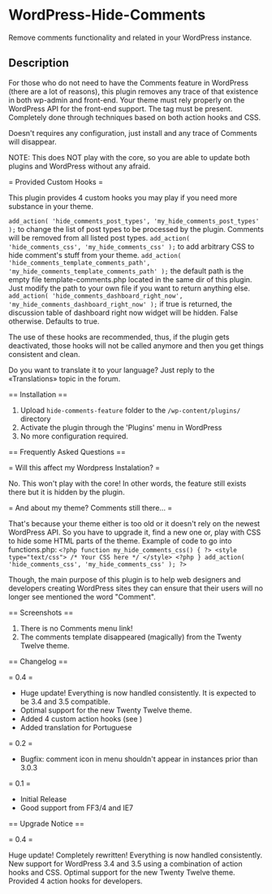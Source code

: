 WordPress-Hide-Comments
=======================

Remove comments functionality and related in your WordPress instance.


Description
-----------

For those who do not need to have the Comments feature in WordPress (there are a lot of reasons), this plugin removes any trace of that existence in both wp-admin and front-end.
Your theme must rely properly on the WordPress API for the front-end support. The tag <?php comments_template(); ?> must be present.
Completely done through techniques based on both action hooks and CSS.

Doesn't requires any configuration, just install and any trace of Comments will disappear.

NOTE: This does NOT play with the core, so you are able to update both plugins and WordPress without any afraid.

= Provided Custom Hooks =

This plugin provides 4 custom hooks you may play if you need more substance in your theme.

`add_action( 'hide_comments_post_types', 'my_hide_comments_post_types' );` to change the list of post types to be processed by the plugin. Comments will be removed from all listed post types.
`add_action( 'hide_comments_css', 'my_hide_comments_css' );` to add arbitrary CSS to hide comment's stuff from your theme.
`add_action( 'hide_comments_template_comments_path', 'my_hide_comments_template_comments_path' );` the default path is the empty file template-comments.php located in the same dir of this plugin. Just modify the path to your own file if you want to return anything else.
`add_action( 'hide_comments_dashboard_right_now', 'my_hide_comments_dashboard_right_now' );` if true is returned, the discussion table of dashboard right now widget will be hidden. False otherwise. Defaults to true.

The use of these hooks are recommended, thus, if the plugin gets deactivated, those hooks will not be called anymore and then you get things consistent and clean.

Do you want to translate it to your language? Just reply to the «Translations» topic in the forum.


== Installation ==

1. Upload `hide-comments-feature` folder to the `/wp-content/plugins/` directory
2. Activate the plugin through the 'Plugins' menu in WordPress
3. No more configuration required.


== Frequently Asked Questions ==

= Will this affect my Wordpress Instalation? =

No. This won't play with the core! In other words, the feature still exists there but it is hidden by the plugin.

= And about my theme? Comments still there... =

That's because your theme either is too old or it doesn't rely on the newest WordPress API. So you have to upgrade it, find a new one or, play with CSS to hide some HTML parts of the theme.
Example of code to go into functions.php:
`<?php
function my_hide_comments_css() {
	?>
	<style type="text/css">
	/* Your CSS here */
	</style>
	<?php
}
add_action( 'hide_comments_css', 'my_hide_comments_css' );
?>`

Though, the main purpose of this plugin is to help web designers and developers creating WordPress sites they can ensure that their users will no longer see mentioned the word "Comment".

== Screenshots ==

1. There is no Comments menu link!
2. The comments template disappeared (magically) from the Twenty Twelve theme.


== Changelog ==

= 0.4 =
* Huge update! Everything is now handled consistently. It is expected to be 3.4 and 3.5 compatible.
* Optimal support for the new Twenty Twelve theme.
* Added 4 custom action hooks (see ) 
* Added translation for Portuguese 

= 0.2 =
* Bugfix: comment icon in menu shouldn't appear in instances prior than 3.0.3

= 0.1 =

* Initial Release
* Good support from FF3/4 and IE7

== Upgrade Notice ==

= 0.4 =

Huge update! Completely rewritten! Everything is now handled consistently. 
New support for WordPress 3.4 and 3.5 using a combination of action hooks and CSS. 
Optimal support for the new Twenty Twelve theme. 
Provided 4 action hooks for developers.
